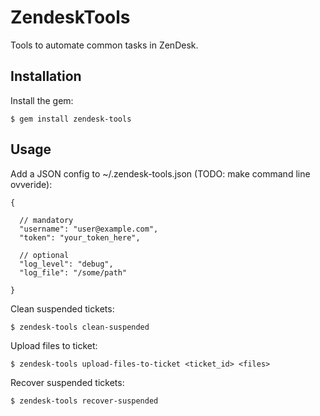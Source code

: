 # ZendeskTools

Tools to automate common tasks in ZenDesk.

## Installation

Install the gem:

    $ gem install zendesk-tools

## Usage

Add a JSON config to ~/.zendesk-tools.json (TODO: make command line ovveride):

    {

      // mandatory
      "username": "user@example.com",
      "token": "your_token_here",

      // optional
      "log_level": "debug",
      "log_file": "/some/path"

    }

Clean suspended tickets:

    $ zendesk-tools clean-suspended

Upload files to ticket:

    $ zendesk-tools upload-files-to-ticket <ticket_id> <files>

Recover suspended tickets:

	$ zendesk-tools recover-suspended
